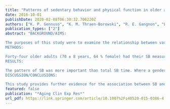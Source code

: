 ```yaml
---
title: "Patterns of sedentary behavior and physical function in older adults"
date: 2016-10-01
publishDate: 2020-02-08T06:30:32.706220Z
authors: ["K. P. Gennuso", "K. M. Thraen-Borowski", "R. E. Gangnon", "L. H. Colbert"]
publication_types: ["2"]
abstract: "BACKGROUND/AIMS:

The purposes of this study were to examine the relationship between various objectively measured sedentary behavior (SB) variables and physical function in older adults, examine the measurement properties of an SB questionnaire, and describe the domains of SB in our sample.
METHODS:

Forty-four older adults (70 ± 8 years, 64 % female) had their SB measured via activPAL activity monitor and SB questionnaire for 1 week followed by performance-based tests of physical function.
RESULTS:

The pattern of SB was more important than total SB time. Where a gender by SB interaction was found, increasing time in SB and fewer breaks were associated with worse function in the males only. The SB questionnaire had acceptable test-retest reliability but poor validity compared to activPAL-measured SB. The majority of SB time was spent watching television, using the computer and reading.
DISCUSSION/CONCLUSIONS:

This study provides further evidence for the association between SB and physical function and describes where older adults are spending their sedentary time. This information can be used in the design of future intervention to reduce sedentary time and improve function in older adults."
featured: false
publication: "*Aging Clin Exp Res*"
url_pdf: https://link.springer.com/article/10.1007%2Fs40520-015-0386-4
---
```


